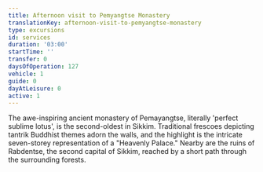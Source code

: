 ```yaml
---
title: Afternoon visit to Pemyangtse Monastery
translationKey: afternoon-visit-to-pemyangtse-monastery
type: excursions
id: services
duration: '03:00'
startTime: ''
transfer: 0
daysOfOperation: 127
vehicle: 1
guide: 0
dayAtLeisure: 0
active: 1
---
```

The awe-inspiring ancient monastery of Pemayangtse, literally 'perfect sublime lotus', is the second-oldest in Sikkim. Traditional frescoes depicting tantrik Buddhist themes adorn the walls, and the highlight is the intricate seven-storey representation of a "Heavenly Palace." Nearby are the ruins of Rabdentse, the second capital of Sikkim, reached by a short path through the surrounding forests.